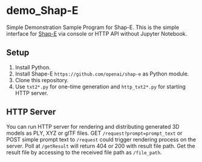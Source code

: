 # demo_Shap-E
Simple Demonstration Sample Program for Shap-E.
This is the simple interface for [Shap-E](https://github.com/openai/shap-e) via console or HTTP API without Jupyter Notebook.

## Setup

1. Install Python.
2. Install Shape-E `https://github.com/openai/shap-e` as Python module.
3. Clone this repository.
4. Use `txt2*.py` for one-time generation and `http_txt2*.py` for starting HTTP server.


## HTTP Server

You can run HTTP server for rendering and distributing generated 3D models as PLY, XYZ or glTF files.
GET `/request?prompt=prompt_text` or POST simple prompt text to `/request` could trigger rendering process on the server.
Poll at `/getResult` will return 404 or 200 with result file path.
Get the result file by accessing to the received file path as `/file_path`.
